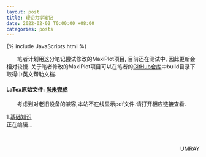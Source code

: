 ```yaml
---
layout: post
title: 理论力学笔记
date: 2022-02-02 T0:00:00 +08:00
categories: posts
---
```


{% include JavaScripts.html %}

&emsp;&emsp;笔者计划用这分笔记尝试修改的MaxiPlot项目, 目前还在测试中, 因此更新会相对较慢. 关于笔者修改的MaxiPlot项目可以在笔者的[GitHub仓库](https://github.com/Umaru-Xi/MaxiPlot)中build目录下取得中英文帮助文档.  

#### LaTex原始文件: [尚未完成](https://music.163.com/#/playlist?id=7077611946 "听听歌按钮") ####  

&emsp;&emsp;考虑到对老旧设备的兼容,本站不在线显示pdf文件.请打开相应链接查看.  


1.[基础知识](/include/TMC_Sec/1.基础知识.pdf)  
正在编辑...  

&emsp;&emsp;
<p align="right">UMRAY</p>
